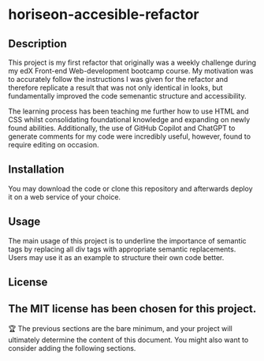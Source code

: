 # horiseon-accesible-refactor

## Description

This project is my first refactor that originally was a weekly challenge during my edX Front-end Web-development bootcamp course.
My motivation was to accurately follow the instructions I was given for the refactor and therefore replicate a result that was not only identical in looks, but fundamentally improved the code semenantic structure and accessibility.

The learning process has been teaching me further how to use HTML and CSS whilst consolidating foundational knowledge and expanding on newly found abilities. Additionally, the use of GitHub Copilot and ChatGPT to generate comments for my code were incredibly useful, however, found to require editing on occasion.

## Installation

You may download the code or clone this repository and afterwards deploy it on a web service of your choice.

## Usage

The main usage of this project is to underline the importance of semantic tags by replacing all div tags with appropriate semantic replacements. Users may use it as an example to structure their own code better.

## License

## The MIT license has been chosen for this project.

🏆 The previous sections are the bare minimum, and your project will ultimately determine the content of this document. You might also want to consider adding the following sections.
